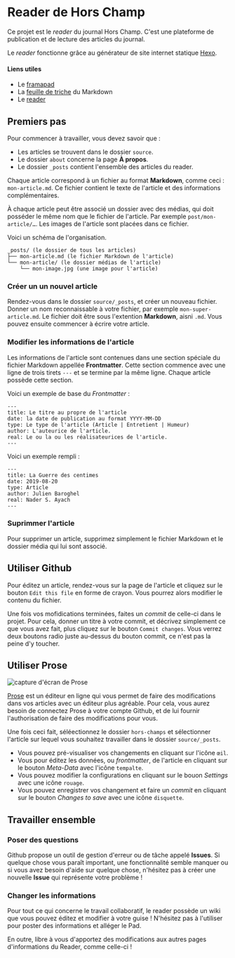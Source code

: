 # Reader de Hors Champ

Ce projet est le *reader* du journal Hors Champ. C'est une plateforme de publication et de lecture des articles du journal.

Le *reader* fonctionne grâce au générateur de site internet statique [Hexo](https://hexo.io).

#### Liens utiles
- Le [framapad](https://mensuel.framapad.org/p/30isjvekmk-9hv2?lang=fr)
- La [feuille de triche](https://github.com/wizhou/hors-champs/wiki/Feuille-de-triche---Markdown) du Markdown
- Le [reader](https://wizhou.github.io/hors-champs/)

## Premiers pas

Pour commencer à travailler, vous devez savoir que :

+ Les articles se trouvent dans le dossier `source`.
+ Le dossier `about` concerne la page __À propos__.
+ Le dossier `_posts` contient l'ensemble des articles du reader.

Chaque article correspond à un fichier au format **Markdown**, comme ceci : `mon-article.md`. Ce fichier contient le texte de l'article et des informations complémentaires.

À chaque article peut être associé un dossier avec des médias, qui doit posséder le même nom que le fichier de l'article. Par exemple `post/mon-article/…`. Les images de l'article sont placées dans ce fichier.

Voici un schéma de l'organisation.

~~~~
_posts/ (le dossier de tous les articles)
├── mon-article.md (le fichier Markdown de l'article)
└── mon-article/ (le dossier médias de l'article)
    └── mon-image.jpg (une image pour l'article)
~~~~

### Créer un un nouvel article

Rendez-vous dans le dossier `source/_posts`, et créer un nouveau fichier. Donner un nom reconnaissable à votre fichier, par exemple `mon-super-article.md`. Le fichier doit être sous l'extention **Markdown**, aisni `.md`. Vous pouvez ensuite commencer à écrire votre article.

### Modifier les informations de l'article

Les informations de l'article sont contenues dans une section spéciale du fichier Markdown appellée **Frontmatter**. Cette section commence avec une ligne de trois tirets `---` et se termine par la même ligne. Chaque article possède cette section.

Voici un exemple de base du *Frontmatter* :
~~~~
---
title: Le titre au propre de l'article
date: la date de publication au format YYYY-MM-DD
type: Le type de l'article (Article | Entretient | Humeur)
author: L'auteurice de l'article.
real: Le ou la ou les réalisateurices de l'article.
---
~~~~

Voici un exemple rempli :

~~~~
---
title: La Guerre des centimes
date: 2019-08-20
type: Article
author: Julien Baroghel
real: Nader S. Ayach
---
~~~~

### Suprimmer l'article

Pour supprimer un article, supprimez simplement le fichier Markdown et le dossier média qui lui sont associé.

## Utiliser Github

Pour éditez un article, rendez-vous sur la page de l'article et cliquez sur le bouton `Edit this file` en forme de crayon. Vous pourrez alors modifier le contenu du fichier.

Une fois vos mofidications terminées, faites un *commit* de celle-ci dans le projet. Pour cela, donner un titre à votre commit, et décrivez simplement ce que vous avez fait, plus cliquez sur le bouton `Commit changes`. Vous verrez deux boutons radio juste au-dessus du bouton commit, ce n'est pas la peine d'y toucher.

## Utiliser Prose

![capture d'écran de Prose](https://raw.githubusercontent.com/wizhou/hors-champs/master/medias/prose.png)

[Prose](prose.io) est un éditeur en ligne qui vous permet de faire des modifications dans vos articles avec un éditeur plus agréable. Pour cela, vous aurez besoin de connectez Prose à votre compte Github, et de lui fournir l'authorisation de faire des modifications pour vous.

Une fois ceci fait, séléectionnez le dossier `hors-champs` et sélectionner l'article sur lequel vous souhaitez travailler dans le dossier `source/_posts`.

- Vous pouvez pré-visualiser vos changements en cliquant sur l'icône `œil`.
- Vous pour éditez les données, ou *frontmatter*, de l'article en cliquant sur le bouton *Meta-Data* avec l'icône `tempalte`.
- Vous pouvez modifier la configurations en cliquant sur le bouon *Settings* avec une icône `rouage`.
- Vous pouvez enregistrer vos changement et faire un *commit* en cliquant sur le bouton *Changes to save* avec une icône `disquette`.


## Travailler ensemble

### Poser des questions

Github propose un outil de gestion d'erreur ou de tâche appelé **Issues**. Si quelque chose vous paraît important, une fonctionnalité semble manquer ou si vous avez besoin d'aide sur quelque chose, n'hésitez pas à créer une nouvelle **Issue** qui représente votre problème !


### Changer les informations

Pour tout ce qui concerne le travail collaboratif, le reader possède un wiki que vous pouvez éditez et modifier à votre guise ! N'hésitez pas à l'utiliser pour poster des informations et alléger le Pad.

En outre, libre à vous d'apportez des modifications aux autres pages d'informations du Reader, comme celle-ci !
